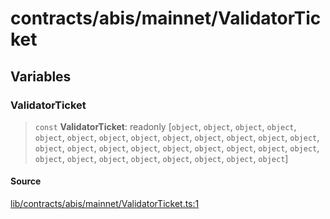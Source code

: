 # contracts/abis/mainnet/ValidatorTicket

## Variables

### ValidatorTicket

> `const` **ValidatorTicket**: readonly [`object`, `object`, `object`, `object`, `object`, `object`, `object`, `object`, `object`, `object`, `object`, `object`, `object`, `object`, `object`, `object`, `object`, `object`, `object`, `object`, `object`, `object`, `object`, `object`, `object`, `object`, `object`, `object`, `object`, `object`]

#### Source

[lib/contracts/abis/mainnet/ValidatorTicket.ts:1](https://github.com/PufferFinance/puffer-sdk/blob/4dadb8f49937bb2533b19e1e434d0fbb731c090f/lib/contracts/abis/mainnet/ValidatorTicket.ts#L1)
